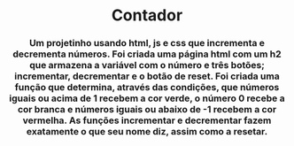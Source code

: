 <h1 align="center"> Contador  </h1>
<h3 align="center"> Um projetinho usando html, js e css que incrementa e decrementa números. Foi criada uma página html com um h2 que armazena a variável com o número e três botões; incrementar, decrementar e o botão de reset. Foi criada uma função que determina, através das condições, que números iguais ou acima de 1 recebem a cor verde, o número 0 recebe a cor branca e números iguais ou abaixo de -1 recebem a cor vermelha. As funções incrementar e decrementar fazem exatamente o que seu nome diz, assim como a resetar. </h3>

